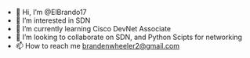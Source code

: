 - 👋 Hi, I’m @ElBrando17
- 👀 I’m interested in SDN
- 🌱 I’m currently learning Cisco DevNet Associate 
- 💞️ I’m looking to collaborate on SDN, and Python Scipts for networking 
- 📫 How to reach me brandenwheeler2@gmail.com

<!---
ElBrando17/ElBrando17 is a ✨ special ✨ repository because its `README.md` (this file) appears on your GitHub profile.
You can click the Preview link to take a look at your changes.
--->
